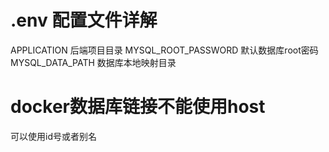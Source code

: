 # .env 配置文件详解
APPLICATION         后端项目目录
MYSQL_ROOT_PASSWORD 默认数据库root密码
MYSQL_DATA_PATH     数据库本地映射目录


# docker数据库链接不能使用host
可以使用id号或者别名